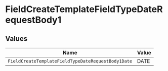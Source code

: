 # FieldCreateTemplateFieldTypeDateRequestBody1


## Values

| Name                                               | Value                                              |
| -------------------------------------------------- | -------------------------------------------------- |
| `FieldCreateTemplateFieldTypeDateRequestBody1Date` | DATE                                               |